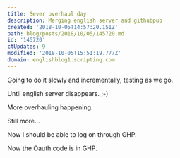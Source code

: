 ```yaml
---
title: Sever overhaul day
description: Merging english server and githubpub
created: '2018-10-05T14:57:20.151Z'
path: blog/posts/2018/10/05/145720.md
id: '145720'
ctUpdates: 9
modified: '2018-10-05T15:51:19.777Z'
domain: englishblog1.scripting.com
---
```

Going to do it slowly and incrementally, testing as we go.

Until english server disappears. ;-)

More overhauling happening.

Still more...

Now I should be able to log on through GHP.

Now the Oauth code is in GHP.